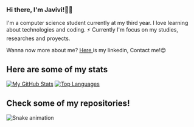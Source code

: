 ### Hi there, I'm Javivi!👋🏼

I'm a computer science student currently at my third year. I love learning about technologies and coding. ⚡
Currently I'm focus on my studies, researches and proyects. 

Wanna now more about me? <a href="https://www.linkedin.com/in/francisco-javier-molina-rojas-11b126213"> Here </a> is my linkedin, Contact me!😊

## Here are some of my stats
[![My GitHub Stats](https://github-readme-stats.vercel.app/api?username=Javivi-MR&count_private=true&show_icons=true&theme=dark&hide_border=true)](https://github.com/Javivi-MR)
[![Top Languages](https://github-readme-stats.vercel.app/api/top-langs/?username=Javivi-MR&langs_count=8&layout=compact&theme=dark&hide_border=true)](https://github.com/Javivi-MR)

## Check some of my repositories!

![Snake animation](https://github.com/Javivi-MR/Javivi-MR/blob/output/github-contribution-grid-snake.svg)
<!--
**Javivi-MR/Javivi-MR** is a ✨ _special_ ✨ repository because its `README.md` (this file) appears on your GitHub profile.

Here are some ideas to get you started:

- 🔭 I’m currently working on ...
- 🌱 I’m currently learning ...
- 👯 I’m looking to collaborate on ...
- 🤔 I’m looking for help with ...
- 💬 Ask me about ...
- 📫 How to reach me: ...
- 😄 Pronouns: ...
- ⚡ Fun fact: ...
-->
